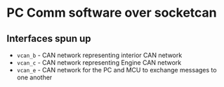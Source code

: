 # PC Comm software over socketcan

## Interfaces spun up

* `vcan_b` - CAN network representing interior CAN network
* `vcan_c` - CAN network representing Engine CAN network
* `vcan_e` - CAN network for the PC and MCU to exchange messages to one another